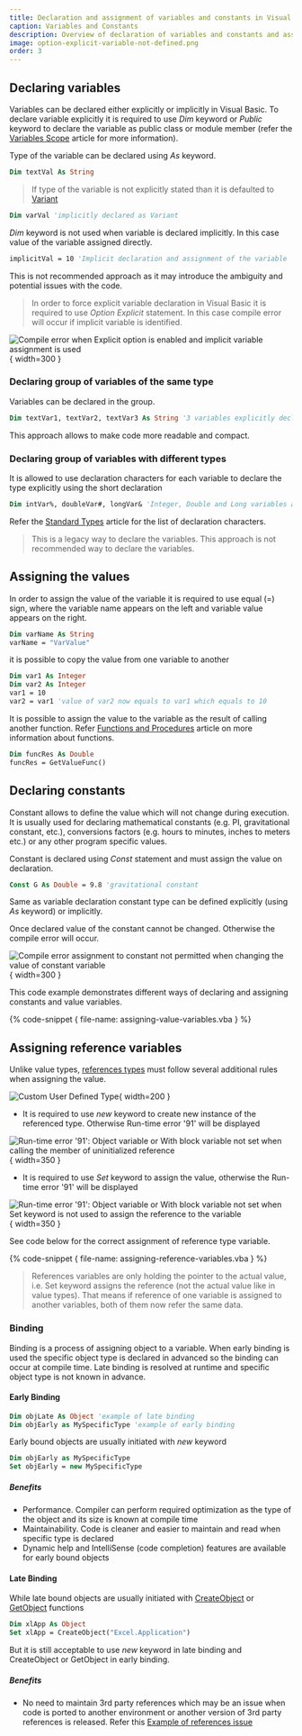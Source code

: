 ```yaml
---
title: Declaration and assignment of variables and constants in Visual Basic
caption: Variables and Constants
description: Overview of declaration of variables and constants and assignment of values in Visual Basic
image: option-explicit-variable-not-defined.png
order: 3
---
```

## Declaring variables

Variables can be declared either explicitly or implicitly in Visual Basic. To declare variable explicitly it is required to use *Dim* keyword or *Public* keyword to declare the variable as public class or module member (refer the [Variables Scope](/visual-basic/variables/scope) article for more information).

Type of the variable can be declared using *As* keyword.

~~~ vb
Dim textVal As String
~~~

> If type of the variable is not explicitly stated than it is defaulted to [Variant](/visual-basic/variables/standard-types#variant)

~~~ vb
Dim varVal 'implicitly declared as Variant
~~~

*Dim* keyword is not used when variable is declared implicitly. In this case value of the variable assigned directly. 

~~~ vb
implicitVal = 10 'Implicit declaration and assignment of the variable
~~~

This is not recommended approach as it may introduce the ambiguity and potential issues with the code.

> In order to force explicit variable declaration in Visual Basic it is required to use *Option Explicit* statement. In this case compile error will occur if implicit variable is identified.

![Compile error when Explicit option is enabled and implicit variable assignment is used](option-explicit-variable-not-defined.png){ width=300 }

### Declaring group of variables of the same type

Variables can be declared in the group.

~~~ vb
Dim textVar1, textVar2, textVar3 As String '3 variables explicitly declared as String
~~~

This approach allows to make code more readable and compact.

### Declaring group of variables with different types

It is allowed to use declaration characters for each variable to declare the type explicitly using the short declaration

~~~ vb
Dim intVar%, doubleVar#, longVar& 'Integer, Double and Long variables are declared explicitly using short declaration
~~~

Refer the [Standard Types](/visual-basic/variables/standard-types) article for the list of declaration characters.

> This is a legacy way to declare the variables. This approach is not recommended way to declare the variables.

## Assigning the values

In order to assign the value of the variable it is required to use equal (=) sign, where the variable name appears on the left and variable value appears on the right.

~~~ vb
Dim varName As String
varName = "VarValue"
~~~

it is possible to copy the value from one variable to another

~~~ vb
Dim var1 As Integer
Dim var2 As Integer
var1 = 10
var2 = var1 'value of var2 now equals to var1 which equals to 10
~~~

It is possible to assign the value to the variable as the result of calling another function. Refer [Functions and Procedures](/visual-basic/functions) article on more information about functions.

~~~ vb
Dim funcRes As Double
funcRes = GetValueFunc()
~~~

## Declaring constants

Constant allows to define the value which will not change during execution. It is usually used for declaring mathematical constants (e.g. PI, gravitational constant, etc.), conversions factors (e.g. hours to minutes, inches to meters etc.) or any other program specific values.

Constant is declared using *Const* statement and must assign the value on declaration.

~~~ vb
Const G As Double = 9.8 'gravitational constant
~~~

Same as variable declaration constant type can be defined explicitly (using *As* keyword) or implicitly.

Once declared value of the constant cannot be changed. Otherwise the compile error will occur.

![Compile error assignment to constant not permitted when changing the value of constant variable](error-changing-constant.png){ width=300 }

This code example demonstrates different ways of declaring and assigning constants and value variables.

{% code-snippet { file-name: assigning-value-variables.vba } %}

## Assigning reference variables

Unlike value types, [references types](/visual-basic/variables/user-defined-types#class) must follow several additional rules when assigning the value.

![Custom User Defined Type](user-type-declaration.png){ width=200 }

* It is required to use *new* keyword to create new instance of the referenced type. Otherwise Run-time error '91' will be displayed

![Run-time error '91': Object variable or With block variable not set when calling the member of uninitialized reference](error-91-when-calling-member-non-initialized-class.png){ width=350 }

* It is required to use *Set* keyword to assign the value, otherwise the Run-time error '91' will be displayed

![Run-time error '91': Object variable or With block variable not set when Set keyword is not used to assign the reference to the variable](error-when-not-using-set-keyword.png){ width=350 }

See code below for the correct assignment of reference type variable.

{% code-snippet { file-name: assigning-reference-variables.vba } %}

> References variables are only holding the pointer to the actual value, i.e. Set keyword assigns the reference (not the actual value like in value types). That means if reference of one variable is assigned to another variables, both of them now refer the same data.

### Binding

Binding is a process of assigning object to a variable. When early binding is used the specific object type is declared in advanced so the binding can occur at compile time. Late binding is resolved at runtime and specific object type is not known in advance.

#### Early Binding

~~~ vb
Dim objLate As Object 'example of late binding
Dim objEarly as MySpecificType 'example of early binding
~~~

Early bound objects are usually initiated with *new* keyword

~~~ vb
Dim objEarly as MySpecificType
Set objEarly = new MySpecificType
~~~

##### Benefits

* Performance. Compiler can perform required optimization as the type of the object and its size is known at compile time
* Maintainability. Code is cleaner and easier to maintain and read when specific type is declared
* Dynamic help and IntelliSense (code completion) features are available for early bound objects

#### Late Binding

While late bound objects are usually initiated with [CreateObject](https://msdn.microsoft.com/en-us/vba/language-reference-vba/articles/createobject-function) or [GetObject](https://msdn.microsoft.com/en-us/vba/language-reference-vba/articles/getobject-function) functions

~~~ vb
Dim xlApp As Object
Set xlApp = CreateObject("Excel.Application")
~~~

But it is still acceptable to use *new* keyword in late binding and CreateObject or GetObject in early binding.

##### Benefits

* No need to maintain 3rd party references which may be an issue when code is ported to another environment or another version of 3rd party references is released. Refer this [Example of references issue](/solidworks-api/troubleshooting/macros/missing-solidworks-type-library-references)